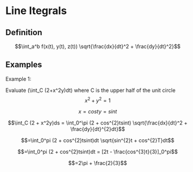 # Line Itegrals

## Definition

$$\int_a^b f(x(t), y(t), z(t)) \sqrt{\frac{dx}{dt}^2 + \frac{dy}{dt}^2}$$

## Examples

Example 1:

Evaluate \(\int_C (2+x^2y)dt\) where C is the upper half of the unit circle $$x^2 + y^2 = 1$$

$$x = cost	y = sint$$

$$\int_C (2 + x^2y)ds = \int_0^\pi (2 + cos^{2}tsint) \sqrt{\frac{dx}{dt}^2 + \frac{dy}{dt}^{2}dt}$$

$$=\int_0^pi (2 + cos^{2}tsint)dt \sqrt{sin^{2}t + cos^{2}T}dt$$

$$=\int_0^pi (2 + cos^{2}tsint)dt = [2t - \frac{cos^{3}t}{3}]_0^pi$$

$$=2\pi + \frac{2}{3}$$



